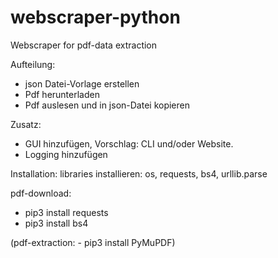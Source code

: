 # webscraper-python
Webscraper for pdf-data extraction

Aufteilung: 
- json Datei-Vorlage erstellen 
- Pdf herunterladen
- Pdf auslesen und in json-Datei kopieren 

Zusatz: 
- GUI hinzufügen, Vorschlag: CLI und/oder Website.
- Logging hinzufügen

Installation: 
libraries installieren: os, requests, bs4, urllib.parse

pdf-download:
- pip3 install requests
- pip3 install bs4

(pdf-extraction: - pip3 install PyMuPDF)